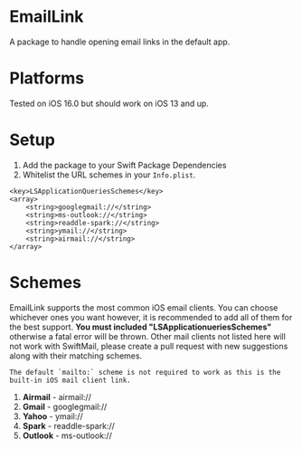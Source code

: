 # EmailLink
A package to handle opening email links in the default app.

# Platforms
Tested on iOS 16.0 but should work on iOS 13 and up.

# Setup
1. Add the package to your Swift Package Dependencies
2. Whitelist the URL schemes in your `Info.plist`. 
```
<key>LSApplicationQueriesSchemes</key>
<array>
    <string>googlegmail://</string>
    <string>ms-outlook://</string>
    <string>readdle-spark://</string>
    <string>ymail://</string>
    <string>airmail://</string>
</array>
```

# Schemes
EmailLink supports the most common iOS email clients. You can choose whichever ones you want however, it is recommended to add all of them for the best support. **You must included "LSApplicationueriesSchemes"** otherwise a fatal error will be thrown. Other mail clients not listed here will not work with SwiftMail, please create a pull request with new suggestions along with their matching schemes.
    
    The default `mailto:` scheme is not required to work as this is the built-in iOS mail client link.

1. **Airmail** - airmail://
2. **Gmail** - googlegmail://
3. **Yahoo** - ymail://
4. **Spark** - readdle-spark://
5. **Outlook** - ms-outlook:// 
